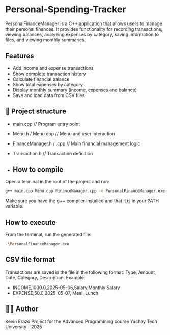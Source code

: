 # Personal-Spending-Tracker
PersonalFinanceManager is a C++ application that allows users to manage their personal finances. It provides functionality for recording transactions, viewing balances, analyzing expenses by category, saving information to files, and viewing monthly summaries.
## Features

- Add income and expense transactions
- Show complete transaction history
- Calculate financial balance
- Show total expenses by category
- Display monthly summary (income, expenses and balance)
- Save and load data from CSV files

## 📂 Project structure
- main.cpp // Program entry point
- Menu.h / Menu.cpp // Menu and user interaction
- FinanceManager.h / .cpp // Main financial management logic
- Transaction.h // Transaction definition

- ## How to compile

Open a terminal in the root of the project and run:

```bash
g++ main.cpp Menu.cpp FinanceManager.cpp -o PersonalFinanceManager.exe
```
Make sure you have the g++ compiler installed and that it is in your PATH variable.

## How to execute
From the terminal, run the generated file:
```bash
.\PersonalFinanceManager.exe
```

## CSV file format
Transactions are saved in the file in the following format: 
Type, Amount, Date, Category, Description.
Example:
- INCOME,1000.0,2025-05-06,Salary,Monthly Salary
- EXPENSE,50.0,2025-05-07, Meal, Lunch

## 🧑‍💻 Author
Kevin Erazo
Project for the Advanced Programming course
Yachay Tech University - 2025

